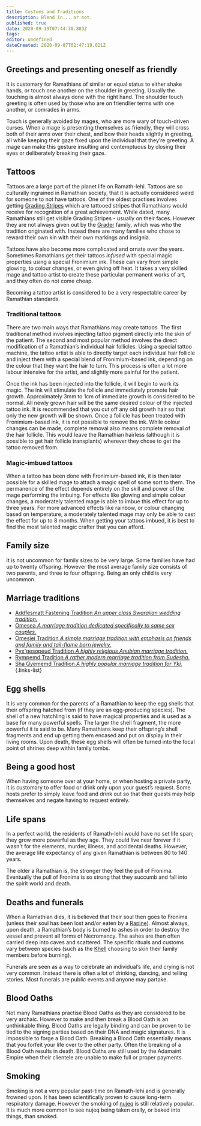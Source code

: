 ```yaml
---
title: Customs and Traditions
description: Blend in... or not.
published: true
date: 2020-09-19T07:44:30.883Z
tags: 
editor: undefined
dateCreated: 2020-09-07T02:47:19.021Z
---
```


## Greetings and presenting oneself as friendly

It is customary for Ramathians of similar or equal status to either shake hands, or touch one another on the shoulder in greeting. Usually the touching is almost always done with the right hand. The shoulder touch greeting is often used by those who are on friendlier terms with one another, or comrades in arms.

Touch is generally avoided by mages, who are more wary of touch-driven curses. When a mage is presenting themselves as friendly, they will cross both of their arms over their chest, and bow their heads slightly in greeting, all while keeping their gaze fixed upon the individual that they’re greeting. A mage can make this gesture insulting and contemptuous by closing their eyes or deliberately breaking their gaze.

## Tattoos

Tattoos are a large part of the planet life on Ramath-lehi. Tattoos are so culturally ingrained in Ramathian society, that it is actually considered weird for someone to not have tattoos. One of the oldest practises involves getting [Grading Stripes](/traditions/grading-system) which are tattooed stripes that Ramathians would receive for recognition of a great achievement. While dated, many Ramathians still get visible Grading Stripes - usually on their faces. However they are not always given out by the [Grader](/genealogy/grader) family, which was who the tradition originated with. Instead there are many families who chose to reward their own kin with their own markings and insignia.

Tattoos have also become more complicated and ornate over the years. Sometimes Ramathians get their tattoos *infused* with special magic properties using a special Fronimium ink. These can vary from simple glowing, to colour changes, or even giving off heat. It takes a very skilled mage and tattoo artist to create these particular permanent works of art, and they often do not come cheap.

Becoming a tattoo artist is considered to be a very respectable career by Ramathian standards.

### Traditional tattoos

There are two main ways that Ramathians may create tattoos. The first traditional method involves injecting tattoo pigment directly into the skin of the patient. The second and most popular method involves the direct modification of a Ramathian’s individual hair follicles. Using a special tattoo machine, the tattoo artist is able to directly target each individual hair follicle and inject them with a special blend of Fronimium-based ink, depending on the colour that they want the hair to turn. This process is often a lot more labour intensive for the artist, and slightly more painful for the patient.

Once the ink has been injected into the follicle, it will begin to work its magic. The ink will stimulate the follicle and immediately promote hair growth. Approximately 3mm to 1cm of immediate growth is considered to be normal. All newly grown hair will be the same desired colour of the injected tattoo ink. It is recommended that you cut off any old growth hair so that only the new growth will be shown. Once a follicle has been treated with Fronimium-based ink, it is not possible to remove the ink. While colour changes can be made, complete removal also means complete removal of the hair follicle. This would leave the Ramathian hairless (although it is possible to get hair follicle transplants) wherever they chose to get the tattoo removed from.

### Magic-imbued tattoos

When a tattoo has been done with Fronimium-based ink, it is then later possible for a skilled mage to attach a magic spell of some sort to them. The permanence of the effect depends entirely on the skill and power of the mage performing the imbuing. For effects like glowing and simple colour changes, a moderately talented mage is able to imbue this effect for up to three years. For more advanced effects like rainbow, or colour changing based on temperature, a moderately talented mage may only be able to cast the effect for up to 8 months. When getting your tattoos imbued, it is best to find the most talented magic crafter that you can afford.

## Family size

It is not uncommon for family sizes to be very large. Some families have had up to twenty offspring. However the most average family size consists of two parents, and three to four offspring. Being an only child is very uncommon.

## Marriage traditions

- [Addfesmatt Fastening Tradition *An upper class Swarajian wedding tradition.*](/traditions/addfesmatt-fastening-tradition)
- [Omesea *A marriage tradition dedicated specifically to same sex couples.*](/traditions/omesea)
- [Omesjei Tradition *A simple marriage tradition with emphasis on friends and family and tail-flame born jewelry.*](/traditions/omesjei-tradition)
- [Pyx'gesopeud Tradition *A highly religious Anubian marriage tradition.*](/traditions/pyxgesopeud-tradition)
- [Rympemd Tradition *A rather modern marriage tradition from Sudesha.*](/traditions/rympemd-tradition)
- [Sha Qyememd Tradition *A highly popular marriage tradition for Yki.*](/traditions/sha-qyememd-tradition)
{.links-list}

## Egg shells

It is very common for the parents of a Ramathian to keep the egg shells that their offspring hatched from (if they are an egg-producing species). The shell of a new hatchling is said to have magical properties and is used as a base for many powerful spells. The larger the shell fragment, the more powerful it is said to be. Many Ramathians keep their offspring’s shell fragments and end up getting them encased and put on display in their living rooms. Upon death, these egg shells will often be turned into the focal point of shrines deep within family tombs.

## Being a good host

When having someone over at your home, or when hosting a private party, it is customary to offer food or drink only upon your guest’s request. Some hosts prefer to simply leave food and drink out so that their guests may help themselves and negate having to request entirely.

## Life spans

In a perfect world, the residents of Ramath-lehi would have no set life span; they grow more powerful as they age. They could live near forever if it wasn't for the elements, murder, illness, and accidental deaths. However, the average life expectancy of any given Ramathian is between 80 to 140 years.

The older a Ramathian is, the stronger they feel the pull of Fronima. Eventually the pull of Fronima is so strong that they succumb and fall into the spirit world and death.

## Deaths and funerals

When a Ramathian dies, it is believed that their soul then goes to Fronima (unless their soul has been lost and/or eaten by a [Rapine](/species/rapine)). Almost always, upon death, a Ramathian’s body is burned to ashes in order to destroy the vessel and prevent all forms of Necromancy. The ashes are then often carried deep into caves and scattered. The specific rituals and customs vary between species (such as the [Khell](/species/khell) choosing to skin their family members before burning).

Funerals are seen as a way to celebrate an individual’s life, and crying is not very common. Instead there is often a lot of drinking, dancing, and telling stories. Most funerals are public events and anyone may partake.

## Blood Oaths

Not many Ramathians practise Blood Oaths as they are considered to be very archaic. However to make and then break a Blood Oath is an unthinkable thing. Blood Oaths are legally binding and can be proven to be tied to the signing parties based on their DNA and magic signatures. It is impossible to forge a Blood Oath. Breaking a Blood Oath essentially means that you forfeit your life over to the other party. Often the breaking of a Blood Oath results in death. Blood Oaths are still used by the Adamaint Empire when their clientele are unable to make full or proper payments.

## Smoking

Smoking is not a very popular past-time on Ramath-lehi and is generally frowned upon. It has been scientifically proven to cause long-term respiratory damage. However the smoking of [nujeq](/floras/nujeq) is still relatively popular. It is much more common to see nujeq being taken orally, or baked into things, than smoked.